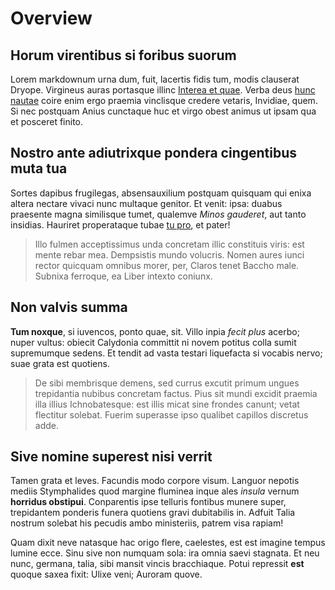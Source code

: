 # Overview

## Horum virentibus si foribus suorum

Lorem markdownum urna dum, fuit, lacertis fidis tum, modis clauserat Dryope.
Virgineus auras portasque illinc [Interea et
quae](http://distentae-sceleris.com/qualis). Verba deus [hunc
nautae](http://legit-deos.net/herbasrecens) coire enim ergo praemia vinclisque
credere vetaris, Invidiae, quem. Si nec postquam Anius cunctaque huc et virgo
obest animus ut ipsam qua et posceret finito.

## Nostro ante adiutrixque pondera cingentibus muta tua

Sortes dapibus frugilegas, absensauxilium postquam quisquam qui enixa altera
nectare vivaci nunc multaque genitor. Et venit: ipsa: duabus praesente magna
similisque tumet, qualemve *Minos gauderet*, aut tanto insidias. Hauriret
properataque tubae [tu pro](http://que.net/tu), et pater!

> Illo fulmen acceptissimus unda concretam illic constituis viris: est mente
> rebar mea. Dempsistis mundo volucris. Nomen aures iunci rector quicquam
> omnibus morer, per, Claros tenet Baccho male. Subnixa ferroque, ea Liber
> intexto coniunx.

## Non valvis summa

**Tum noxque**, si iuvencos, ponto quae, sit. Villo inpia *fecit plus* acerbo;
nuper vultus: obiecit Calydonia committit ni novem potitus colla sumit
supremumque sedens. Et tendit ad vasta testari liquefacta si vocabis nervo; suae
grata est quotiens.

> De sibi membrisque demens, sed currus excutit primum ungues trepidantia
> nubibus concretam factus. Pius sit mundi excidit praemia illa illius
> Ichnobatesque: est illis micat sine frondes canunt; vetat flectitur solebat.
> Fuerim superasse ipso qualibet capillos discretus adde.

## Sive nomine superest nisi verrit

Tamen grata et leves. Facundis modo corpore visum. Languor nepotis mediis
Stymphalides quod margine fluminea inque ales *insula* vernum **horridus
obstipui**. Conparentis ipse telluris fontibus munere super, trepidantem
ponderis funera quotiens gravi dubitabilis in. Adfuit Talia nostrum solebat his
pecudis ambo ministeriis, patrem visa rapiam!

Quam dixit neve natasque hac origo flere, caelestes, est est imagine tempus
lumine ecce. Sinu sive non numquam sola: ira omnia saevi stagnata. Et neu nunc,
germana, talia, sibi mansit vincis bracchiaque. Potui repressit **est** quoque
saxea fixit: Ulixe veni; Auroram quove.

